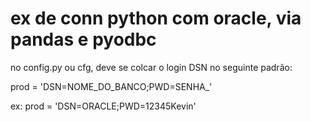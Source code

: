 # ex de conn python com oracle, via pandas e pyodbc
no config.py ou cfg, deve se colcar o login DSN no seguinte padrão: 

prod = 'DSN=NOME_DO_BANCO;PWD=SENHA_'

ex:
prod = 'DSN=ORACLE;PWD=12345Kevin'




